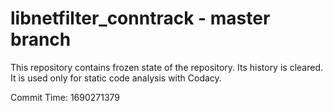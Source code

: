 # libnetfilter_conntrack - master branch

This repository contains frozen state of the repository.
Its history is cleared. It is used only for static code
analysis with Codacy.

Commit Time: 1690271379